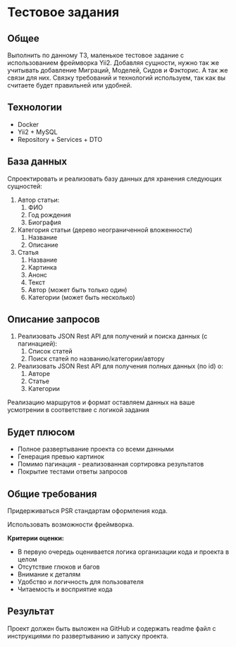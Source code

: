 # Тестовое задания

## Общее

Выполнить по данному ТЗ, маленькое тестовое задание с использованием фреймворка Yii2. Добавляя сущности, нужно так же учитывать добавление Миграций, Моделей, Сидов и Фэкторис. А так же связи для них. Связку требований и технологий используем, так как вы считаете будет правильней или удобней.

## Технологии

- Docker
- Yii2 + MySQL
- Repository + Services + DTO

## База данных

Спроектировать и реализовать базу данных для хранения следующих сущностей:

1. Автор статьи:
    1. ФИО
    2. Год рождения
    3. Биография
2. Категория статьи (дерево неограниченной вложенности)
    1.  Название
    2. Описание
3. Статья
    1. Название
    2. Картинка
    3. Анонс
    4. Текст
    5. Автор (может быть только один)
    6. Категории (может быть несколько)

## Описание запросов

1. Реализовать JSON Rest API для получений и поиска данных (с пагинацией):
    1. Список статей
    2. Поиск статей по названию/категории/автору
2. Реализовать JSON Rest API для получения полных данных (по id) о:
    1. Авторе
    2. Статье
    3. Категории

Реализацию маршрутов и формат оставляем данных на ваше усмотрении в соответствие с логикой задания

## Будет плюсом

- Полное развертывание проекта со всеми данными
- Генерация превью картинок
- Помимо пагинация - реализованная сортировка результатов
- Покрытие тестами ответы запросов

## Общие требования

Придерживаться PSR стандартам оформления кода.

Использовать возможности фреймворка.

**Критерии оценки:**

- В первую очередь оценивается логика организации кода и проекта в целом
- Отсутствие глюков и багов
- Внимание к деталям
- Удобство и логичность для пользователя
- Читаемость и восприятие кода

## Результат

Проект должен быть выложен на GitHub и содержать readme файл с инструкциями по
развертыванию и запуску проекта.